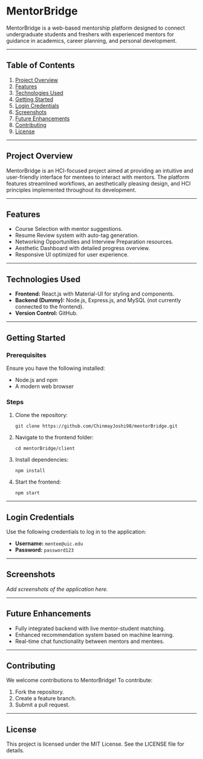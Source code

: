 # MentorBridge

MentorBridge is a web-based mentorship platform designed to connect undergraduate students and freshers with experienced mentors for guidance in academics, career planning, and personal development.

---

## Table of Contents

1. [Project Overview](#project-overview)
2. [Features](#features)
3. [Technologies Used](#technologies-used)
4. [Getting Started](#getting-started)
5. [Login Credentials](#login-credentials)
6. [Screenshots](#screenshots)
7. [Future Enhancements](#future-enhancements)
8. [Contributing](#contributing)
9. [License](#license)

---

## Project Overview

MentorBridge is an HCI-focused project aimed at providing an intuitive and user-friendly interface for mentees to interact with mentors. The platform features streamlined workflows, an aesthetically pleasing design, and HCI principles implemented throughout its development.

---

## Features

- Course Selection with mentor suggestions.
- Resume Review system with auto-tag generation.
- Networking Opportunities and Interview Preparation resources.
- Aesthetic Dashboard with detailed progress overview.
- Responsive UI optimized for user experience.

---

## Technologies Used

- **Frontend:** React.js with Material-UI for styling and components.
- **Backend (Dummy):** Node.js, Express.js, and MySQL (not currently connected to the frontend).
- **Version Control:** GitHub.

---

## Getting Started

### Prerequisites

Ensure you have the following installed:
- Node.js and npm
- A modern web browser

### Steps

1. Clone the repository:
    ```
    git clone https://github.com/ChinmayJoshi98/mentorBridge.git
    ```
2. Navigate to the frontend folder:
    ```
    cd mentorBridge/client
    ```
3. Install dependencies:
    ```
    npm install
    ```
4. Start the frontend:
    ```
    npm start
    ```

---

## Login Credentials

Use the following credentials to log in to the application:

- **Username:** `mentee@uic.edu`
- **Password:** `password123`

---

## Screenshots

_Add screenshots of the application here._

---

## Future Enhancements

- Fully integrated backend with live mentor-student matching.
- Enhanced recommendation system based on machine learning.
- Real-time chat functionality between mentors and mentees.

---

## Contributing

We welcome contributions to MentorBridge! To contribute:
1. Fork the repository.
2. Create a feature branch.
3. Submit a pull request.

---

## License

This project is licensed under the MIT License. See the LICENSE file for details.
